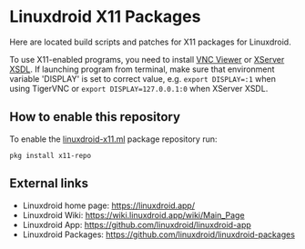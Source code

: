 # Linuxdroid X11 Packages
Here are located build scripts and patches for X11 packages for Linuxdroid.

To use X11-enabled programs, you need to install [VNC Viewer](https://play.google.com/store/apps/details?id=com.realvnc.viewer.android) or [XServer XSDL](https://play.google.com/store/apps/details?id=x.org.server). If launching program from terminal, make sure that environment variable 'DISPLAY' is set to correct value, e.g. `export DISPLAY=:1` when using TigerVNC or `export DISPLAY=127.0.0.1:0` when XServer XSDL.

## How to enable this repository
To enable the [linuxdroid-x11.ml](https://linuxdroid-x11.ml) package repository run:

```
pkg install x11-repo
```

## External links

* Linuxdroid home page: https://linuxdroid.app/
* Linuxdroid Wiki: https://wiki.linuxdroid.app/wiki/Main_Page
* Linuxdroid App: https://github.com/linuxdroid/linuxdroid-app
* Linuxdroid Packages: https://github.com/linuxdroid/linuxdroid-packages
